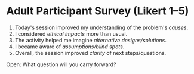 # Adult Participant Survey (Likert 1–5)

1) Today's session improved my understanding of the problem's *causes*.
2) I considered *ethical impacts* more than usual.
3) The activity helped me imagine *alternative designs/solutions*.
4) I became aware of *assumptions/blind spots*.
5) Overall, the session improved *clarity* of next steps/questions.

Open: What question will you carry forward?
